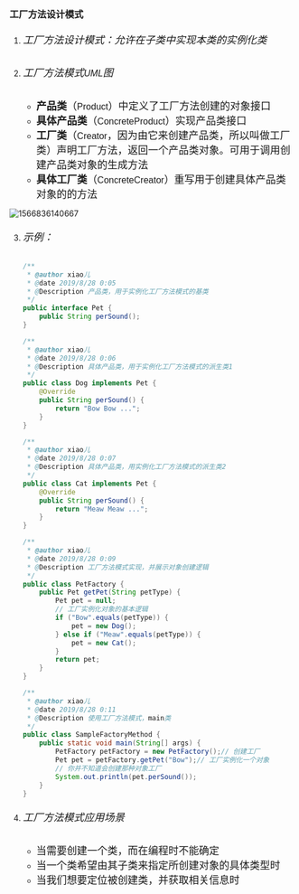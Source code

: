 ### 工厂方法设计模式

1.  ###### <font face="楷体" size=4>工厂方法设计模式：允许在子类中实现本类的实例化类</font>

2. ###### <font face="楷体" size=4>工厂方法模式</font><font face="Arial" size=3>UML</font><font face="楷体" size=4>图</font>

   - <font face="楷体" size=4>**产品类**（</font><font face="Arial" size=3>Product</font><font face="楷体" size=4>）中定义了工厂方法创建的对象接口</font>
   - <font face="楷体" size=4>**具体产品类**（</font><font face="Arial" size=3>ConcreteProduct</font><font face="楷体" size=4>）实现产品类接口</font>
   - <font face="楷体" size=4>**工厂类**（</font><font face="Arial" size=3>Creator</font><font face="楷体" size=4>，因为由它来创建产品类，所以叫做工厂类）声明工厂方法，返回一个产品类对象。可用于调用创建产品类对象的生成方法</font>
   - <font face="楷体" size=4>**具体工厂类**（</font><font face="Arial" size=3>ConcreteCreator</font><font face="楷体" size=4>）重写用于创建具体产品类对象的的方法</font>

![1566836140667](D:\Desktop\设计模式\工厂方法设计模式.png)

3.  ###### <font face="楷体" size=4>示例：</font>

    ```java
    /**
     * @author xiao儿
     * @date 2019/8/28 0:05
     * @Description 产品类，用于实例化工厂方法模式的基类
     */
    public interface Pet {
        public String perSound();
    }
    
    /**
     * @author xiao儿
     * @date 2019/8/28 0:06
     * @Description 具体产品类，用于实例化工厂方法模式的派生类1
     */
    public class Dog implements Pet {
        @Override
        public String perSound() {
            return "Bow Bow ...";
        }
    }
    
    /**
     * @author xiao儿
     * @date 2019/8/28 0:07
     * @Description 具体产品类，用实例化工厂方法模式的派生类2
     */
    public class Cat implements Pet {
        @Override
        public String perSound() {
            return "Meaw Meaw ...";
        }
    }
    
    /**
     * @author xiao儿
     * @date 2019/8/28 0:09
     * @Description 工厂方法模式实现，并展示对象创建逻辑
     */
    public class PetFactory {
        public Pet getPet(String petType) {
            Pet pet = null;
            // 工厂实例化对象的基本逻辑
            if ("Bow".equals(petType)) {
                pet = new Dog();
            } else if ("Meaw".equals(petType)) {
                pet = new Cat();
            }
            return pet;
        }
    }
    
    /**
     * @author xiao儿
     * @date 2019/8/28 0:11
     * @Description 使用工厂方法模式，main类
     */
    public class SampleFactoryMethod {
        public static void main(String[] args) {
            PetFactory petFactory = new PetFactory();// 创建工厂
            Pet pet = petFactory.getPet("Bow");// 工厂实例化一个对象
            // 你并不知道会创建那种对象工厂
            System.out.println(pet.perSound());
        }
    }
    ```

4. ###### <font face="楷体" size=4>工厂方法模式应用场景</font>

   - <font face="楷体" size=4>当需要创建一个类，而在编程时不能确定</font>
   - <font face="楷体" size=4>当一个类希望由其子类来指定所创建对象的具体类型时</font>
   - <font face="楷体" size=4>当我们想要定位被创建类，并获取相关信息时</font>
